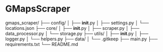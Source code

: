 # GMapsScraper

gmaps_scraper/
├── config/
│   ├── __init__.py
│   ├── settings.py
│   └── locations.json
├── core/
│   ├── __init__.py
│   ├── scraper.py
│   ├── data_processor.py
│   └── storage.py
├── utils/
│   ├── __init__.py
│   ├── logger.py
│   └── helpers.py
├── data/
│   └── .gitkeep
├── main.py
├── requirements.txt
└── README.md
